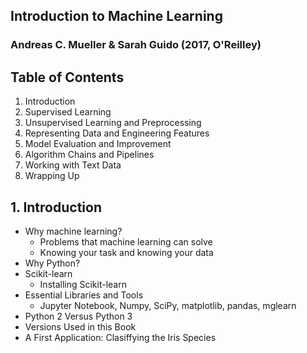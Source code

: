 ## Introduction to Machine Learning
### Andreas C. Mueller & Sarah Guido (2017, O'Reilley)
## Table of Contents
1. Introduction
2. Supervised Learning
3. Unsupervised Learning and Preprocessing
4. Representing Data and Engineering Features
5. Model Evaluation and Improvement
6. Algorithm Chains and Pipelines
7. Working with Text Data
8. Wrapping Up

## 1. Introduction
* Why machine learning?
  - Problems that machine learning can solve
  - Knowing your task and knowing your data
* Why Python?
* Scikit-learn
  - Installing Scikit-learn
* Essential Libraries and Tools
  - Jupyter Notebook, Numpy, SciPy, matplotlib, pandas, mglearn
* Python 2 Versus Python 3
* Versions Used in this Book
* A First Application: Clasiffying the Iris Species
